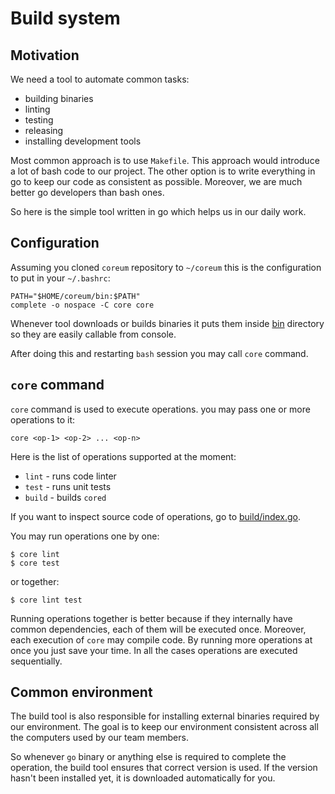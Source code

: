 # Build system

## Motivation

We need a tool to automate common tasks:
- building binaries
- linting
- testing
- releasing
- installing development tools

Most common approach is to use `Makefile`. This approach would introduce a lot of bash code to our project.
The other option is to write everything in go to keep our code as consistent as possible.
Moreover, we are much better go developers than bash ones.

So here is the simple tool written in go which helps us in our daily work.

## Configuration

Assuming you cloned `coreum` repository to `~/coreum` this is the configuration to put in
your `~/.bashrc`:

```
PATH="$HOME/coreum/bin:$PATH"
complete -o nospace -C core core
```

Whenever tool downloads or builds binaries it puts them inside [bin](../bin) directory so they are
easily callable from console.

After doing this and restarting `bash` session you may call `core` command.

## `core` command

`core` command is used to execute operations. you may pass one or more operations to it:

`core <op-1> <op-2> ... <op-n>`

Here is the list of operations supported at the moment:

- `lint` - runs code linter
- `test` - runs unit tests
- `build` - builds `cored`

If you want to inspect source code of operations, go to [build/index.go](index.go). 

You may run operations one by one:

```
$ core lint
$ core test
```

or together:

```
$ core lint test
```

Running operations together is better because if they internally have common dependencies, each of them will
be executed once. Moreover, each execution of `core` may compile code. By running more operations at once
you just save your time. In all the cases operations are executed sequentially.

## Common environment

The build tool is also responsible for installing external binaries required by our environment.
The goal is to keep our environment consistent across all the computers used by our team members.

So whenever `go` binary or anything else is required to complete the operation, the build tool ensures
that correct version is used. If the version hasn't been installed yet, it is downloaded automatically for you.